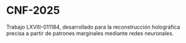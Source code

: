 # CNF-2025
Trabajo LXVIII-011184, desarrollado para la reconstrucción holográfica precisa a partir de patrones marginales mediante redes neuronales.
